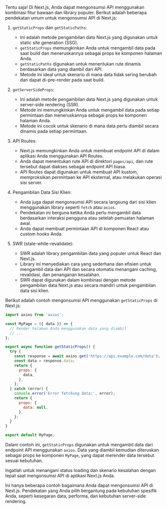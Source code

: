 Tentu saja! Di Next.js, Anda dapat mengonsumsi API menggunakan kombinasi fitur bawaan dan library populer. Berikut adalah beberapa pendekatan umum untuk mengonsumsi API di Next.js:

1. `getStaticProps` dan `getStaticPaths`:
   - Ini adalah metode pengambilan data Next.js yang digunakan untuk static site generation (SSG).
   - `getStaticProps` memungkinkan Anda untuk mengambil data pada saat build dan meneruskannya sebagai props ke komponen halaman Anda.
   - `getStaticPaths` digunakan untuk menentukan rute dinamis berdasarkan data yang diambil dari API.
   - Metode ini ideal untuk skenario di mana data tidak sering berubah dan dapat di-pre-render pada saat build.

2. `getServerSideProps`:
   - Ini adalah metode pengambilan data Next.js yang digunakan untuk server-side rendering (SSR).
   - Metode ini memungkinkan Anda untuk mengambil data pada setiap permintaan dan meneruskannya sebagai props ke komponen halaman Anda.
   - Metode ini cocok untuk skenario di mana data perlu diambil secara dinamis pada setiap permintaan.

3. API Routes:
   - Next.js memungkinkan Anda untuk membuat endpoint API di dalam aplikasi Anda menggunakan API Routes.
   - Anda dapat menentukan rute API di direktori `pages/api`, dan rute tersebut dapat diakses sebagai endpoint API biasa.
   - API Routes dapat digunakan untuk membuat API kustom, memproksikan permintaan ke API eksternal, atau melakukan operasi sisi server.

4. Pengambilan Data Sisi Klien:
   - Anda juga dapat mengonsumsi API secara langsung dari sisi klien menggunakan library seperti `fetch` atau `axios`.
   - Pendekatan ini berguna ketika Anda perlu mengambil data berdasarkan interaksi pengguna atau setelah pemuatan halaman awal.
   - Anda dapat membuat permintaan API di komponen React atau custom hooks Anda.

5. SWR (stale-while-revalidate):
   - SWR adalah library pengambilan data yang populer untuk React dan Next.js.
   - Library ini menyediakan cara yang sederhana dan efisien untuk mengambil data dari API dan secara otomatis menangani caching, revalidasi, dan penanganan kesalahan.
   - SWR dapat digunakan dalam kombinasi dengan metode pengambilan data Next.js atau secara mandiri untuk pengambilan data sisi klien.

Berikut adalah contoh mengonsumsi API menggunakan `getStaticProps` di Next.js:

```jsx
import axios from 'axios';

const MyPage = ({ data }) => {
  // Render halaman Anda menggunakan data yang diambil
  // ...
};

export async function getStaticProps() {
  try {
    const response = await axios.get('https://api.example.com/data');
    const data = response.data;
    return {
      props: {
        data,
      },
    };
  } catch (error) {
    console.error('Error fetching data:', error);
    return {
      props: {
        data: null,
      },
    };
  }
}

export default MyPage;
```

Dalam contoh ini, `getStaticProps` digunakan untuk mengambil data dari endpoint API menggunakan `axios`. Data yang diambil kemudian diteruskan sebagai props ke komponen `MyPage`, yang dapat merender data tersebut sesuai kebutuhan.

Ingatlah untuk menangani status loading dan skenario kesalahan dengan tepat saat mengonsumsi API di aplikasi Next.js Anda.

Ini hanya beberapa contoh bagaimana Anda dapat mengonsumsi API di Next.js. Pendekatan yang Anda pilih bergantung pada kebutuhan spesifik Anda, seperti kesegaran data, performa, dan kebutuhan server-side rendering.